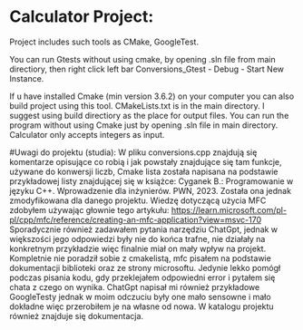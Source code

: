 # Calculator Project:
Project includes such tools as CMake, GoogleTest.

You can run Gtests without using cmake, by opening .sln file from main directiory, then right click
left bar Conversions_Gtest - Debug - Start New Instance.

If u have installed Cmake (min version 3.6.2) on your computer you can also
build project using this tool. CMakeLists.txt is in the main directory. I suggest using 
build directiory as the place for output files. You can run the program without using Cmake
just by opening .sln file in main directory. Calculator only accepts integers as input.

#Uwagi do projektu (studia):
W pliku conversions.cpp znajdują się komentarze opisujące co robią i jak powstały znajdujące się tam funkcje,
używane do konwersji liczb, Cmake lista została napisana na podstawie przykładowej listy znajdującej się w książce:
Cyganek B.: Programowanie w języku C++. Wprowadzenie dla inżynierów. PWN, 2023. 
Została ona jednak zmodyfikowana dla danego projektu.
Wiedzę dotyczącą użycia MFC zdobyłem używając głownie tego artykułu:
https://learn.microsoft.com/pl-pl/cpp/mfc/reference/creating-an-mfc-application?view=msvc-170
Sporadycznie również zadawałem pytania narzędziu ChatGpt, jednak w większości jego odpowiedzi
były nie do końca trafne, nie działały na konkretnym przykładzie więc finalnie miał on mały wpływ na projekt.
Kompletnie nie poradził sobie z cmakelistą, mfc pisałem na podstawie dokumentacji biblioteki oraz ze strony
microsoftu. Jedynie lekko pomógł podczas pisania kodu, gdy przeklejałem odpowiedni error i pytałem się chata
z czego on wynika. ChatGpt napisał mi również przykładowe GoogleTesty jednak w moim odczuciu były one mało sensowne
i mało dokładne więc przerobiłem je na własne od nowa.  W katalogu projektu również znajduje się dokumentacja.

